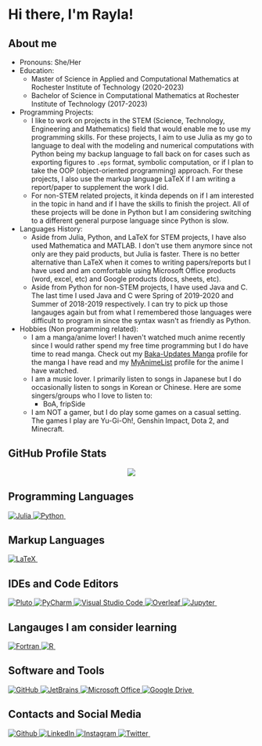 # Hi there, I'm Rayla!

## About me
- Pronouns: She/Her
- Education:
    - Master of Science in Applied and Computational Mathematics at Rochester Institute of Technology (2020-2023)
    - Bachelor of Science in Computational Mathematics at Rochester Institute of Technology (2017-2023)
- Programming Projects:
    - I like to work on projects in the STEM (Science, Technology, Engineering and Mathematics) field that would enable me to use my programming skills. For these projects, I aim to use Julia as my go to language to deal with the modeling and numerical computations with Python being my backup language to fall back on for cases such as exporting figures to `.eps` format, symbolic computation, or if I plan to take the OOP (object-oriented programming) approach. For these projects, I also use the markup language LaTeX if I am writing a report/paper to supplement the work I did.
    - For non-STEM related projects, it kinda depends on if I am interested in the topic in hand and if I have the skills to finish the project. All of these projects will be done in Python but I am considering switching to a different general purpose language since Python is slow.
- Languages History:
    - Aside from Julia, Python, and LaTeX for STEM projects, I have also used Mathematica and MATLAB. I don't use them anymore since not only are they paid products, but Julia is faster. There is no better alternative than LaTeX when it comes to writing papers/reports but I have used and am comfortable using Microsoft Office products (word, excel, etc) and Google products (docs, sheets, etc).
    - Aside from Python for non-STEM projects, I have used Java and C. The last time I used Java and C were Spring of 2019-2020 and Summer of 2018-2019 respectively. I can try to pick up those langauges again but from what I remembered those languages were difficult to program in since the syntax wasn't as friendly as Python.
- Hobbies (Non programming related):
    - I am a manga/anime lover! I haven't watched much anime recently since I would rather spend my free time programming but I do have time to read manga. Check out my <a href="https://www.mangaupdates.com/member/43c171g/rayla-kurosaki" target="_blank">Baka-Updates Manga</a> profile for the manga I have read and my <a href="https://myanimelist.net/profile/Rayla_Kurosaki" target="_blank">MyAnimeList</a> profile for the anime I have watched.
    - I am a music lover. I primarily listen to songs in Japanese but I do occasionally listen to songs in Korean or Chinese. Here are some singers/groups who I love to listen to:
        - BoA, fripSide
    - I am NOT a gamer, but I do play some games on a casual setting. The games I play are Yu-Gi-Oh!, Genshin Impact, Dota 2, and Minecraft.

## GitHub Profile Stats
<p align="center">
    <img src="https://github-readme-stats.vercel.app/api/top-langs/?username=rkp1503&show_icons=true&hide_border=true&title_color=BF00FF&text_color=BF00FF&icon_color=00FFFF&&bg_color=FFDDF4&langs_count=10&size_weight=0.5&count_weight=0.5">
</p>

[github-stats-languages]: https://github-readme-stats.vercel.app/api/top-langs/?username=rkp1503&show_icons=true&hide_border=true&title_color=BF00FF&text_color=BF00FF&icon_color=00FFFF&&bg_color=FFDDF4&langs_count=10&size_weight=0.5&count_weight=0.5

## Programming Languages
<p align="left">
    <a href="https://julialang.org/" target="_blank">
        <img alt="Julia" src="https://img.shields.io/badge/Julia-%23a270ba?style=for-the-badge&logo=Julia&logoColor=white">
    </a>
    <a href="https://www.python.org/" target="_blank">
        <img alt="Python" src="https://img.shields.io/badge/python-%233572a5?style=for-the-badge&logo=Python&logoColor=white">
    </a>
    <a href="" target="_blank">
        <img alt="" src="">
    </a>
</p>

## Markup Languages
<p align="left">
    <a href="http://www.ams.org/publications/what-is-tex/" target="_blank">
        <img alt="LaTeX" src="https://img.shields.io/badge/LaTeX-%23008080?style=for-the-badge&logo=LaTeX&logoColor=white">
    </a>
    <a href="" target="_blank">
        <img alt="" src="">
    </a>
</p>

## IDEs and Code Editors
<p align="left">
    <a href="https://plutojl.org/" target="_blank">
        <img alt="Pluto" src="https://img.shields.io/badge/Pluto-%23a270ba?style=for-the-badge&logo=pluto&logoColor=white">
    </a>
    <a href="https://www.jetbrains.com/pycharm/" target="_blank">
        <img alt="PyCharm" src="https://img.shields.io/badge/PyCharm-%236be274?style=for-the-badge&logo=pycharm&logoColor=black">
    </a>
    <a href="https://code.visualstudio.com/" target="_blank">
        <img alt="Visual Studio Code" src="https://img.shields.io/badge/VSCode-%2322a6f1?style=for-the-badge&logo=visual-studio-code&logoColor=white">
    </a>
    <a href="https://www.overleaf.com/" target="_blank">
        <img alt="Overleaf" src="https://img.shields.io/badge/Overleaf-%138a07?style=for-the-badge&logo=overleaf&logoColor=white">
    </a>
    <a href="https://jupyter.org/" target="_blank">
        <img alt="Jupyter" src="https://img.shields.io/badge/Jupyter%20Notebook-%23da5b0b?style=for-the-badge&logo=jupyter&logoColor=black">
    </a>
    <a href="" target="_blank">
        <img alt="" src="">
    </a>
</p>

## Langauges I am consider learning
<p align="left">
    <a href="https://fortran-lang.org/en/" target="_blank">
        <img alt="Fortran" src="https://img.shields.io/badge/Fortran-%234d41b1?style=for-the-badge&logo=Fortran&logoColor=white">
    </a>
    <a href="https://www.r-project.org/" target="_blank">
        <img alt="R" src="https://img.shields.io/badge/R-%23198ce7?style=for-the-badge&logo=R&logoColor=white">
    </a>
<!--     <a href="https://www.rust-lang.org/" target="_blank">
        <img alt="Rust" src="https://img.shields.io/badge/Rust-%23dea584?style=for-the-badge&logo=Rust&logoColor=black">
    </a> -->
<!--     <a href="https://www.scala-lang.org/" target="_blank">
        <img alt="Scala" src="https://img.shields.io/badge/Scala-%23c22d40?style=for-the-badge&logo=Scala&logoColor=white">
    </a> -->
    <a href="" target="_blank">
        <img alt="" src="">
    </a>
</p>

## Software and Tools
<p align="left">
    <a href="https://github.com/" target="_blank">
        <img alt="GitHub" src="https://img.shields.io/badge/GitHub-%23272b33?style=for-the-badge&logo=GitHub&logoColor=white">
    </a>
    <a href="https://www.jetbrains.com/" target="_blank">
        <img alt="JetBrains" src="https://img.shields.io/badge/JetBrains-%23000000?style=for-the-badge&logo=Jetbrains&logoColor=white">
    </a>
    <a href="https://www.microsoft.com/en-us/microsoft-365/microsoft-office" target="_blank">
        <img alt="Microsoft Office" src="https://img.shields.io/badge/Microsoft%20Office-%23ffba08?style=for-the-badge&logo=microsoftoffice&logoColor=black">
    </a>
    <a href="https://drive.google.com/drive" target="_blank">
        <img alt="Google Drive" src="https://img.shields.io/badge/Google%20Drive%20-%2334a853?style=for-the-badge&logo=googledrive&logoColor=white">
    </a>
    <a href="" target="_blank">
        <img alt="" src="">
    </a>
</p>

## Contacts and Social Media
<p align="left">
    <a href="https://github.com/rkp1503/" target="_blank">
        <img alt="Github" src="https://img.shields.io/badge/GitHub-%23272b33?style=for-the-badge&logo=GitHub&logoColor=white">
    </a>
    <a href="https://www.linkedin.com/in/rkp1503/" target="_blank">
        <img alt="LinkedIn" src="https://img.shields.io/badge/-LinkedIn-0077B5?style=for-the-badge&logo=LinkedIn&logoColor=white">
    </a>
    <a href="https://www.instagram.com/rayla_kurosaki/" target="_blank">
        <img alt="Instagram" src="https://img.shields.io/badge/Instagram-E4405F?style=for-the-badge&logo=instagram&logoColor=white">
    </a>
    <a href="https://twitter.com/rayla_kurosaki" target="_blank">
        <img alt="Twitter" src="https://img.shields.io/badge/-Twitter-1DA1F2?style=for-the-badge&logo=Twitter&logoColor=white">
    </a>
    <a href="" target="_blank">
        <img alt="" src="">
    </a>
</p>
